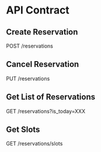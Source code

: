 # API Contract

## Create Reservation

POST /reservations

## Cancel Reservation

PUT /reservations

## Get List of Reservations

GET /reservations?is_today=XXX

## Get Slots

GET /reservations/slots
